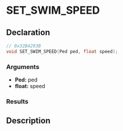 # SET_SWIM_SPEED

## Declaration
```cpp
// 0x32B4293B
void SET_SWIM_SPEED(Ped ped, float speed);
```

### Arguments
- **Ped:** ped
- **float:** speed

### Results

## Description
